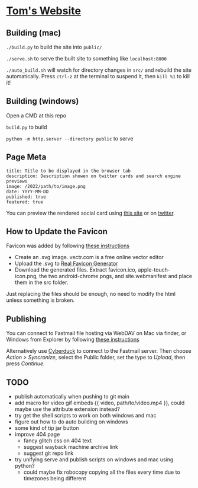 # [Tom's Website](https://thope.xyz)

## Building (mac)

`./build.py` to build the site into `public/`

`./serve.sh` to serve the built site to something like `localhost:8000`

`./auto_build.sh` will watch for directory changes in `src/` and rebuild the site automatically. Press `ctrl-z` at the terminal to suspend it, then `kill %1` to kill it!

## Building (windows)

Open a CMD at this repo

`build.py` to build

`python -m http.server --directory public` to serve

## Page Meta

```
title: Title to be displayed in the browser tab
description: Description showen on twitter cards and search engine previews
image: /2022/path/to/image.png
date: YYYY-MM-DD
published: true
featured: true
```

You can preview the rendered social card using [this site](https://www.opengraph.xyz/url/https%3A%2F%2Fthomashope.xyz%2F) or on [twitter](https://cards-dev.twitter.com/validator).

## How to Update the Favicon

Favicon was added by following [these instructions](https://dev.to/masakudamatsu/favicon-nightmare-how-to-maintain-sanity-3al7)

* Create an .svg image. vectr.com is a free online vector editor
* Upload the .svg to [Real Favicon Generator](https://realfavicongenerator.net/)
* Download the generated files. Extract favicon.ico, apple-touch-icon.png, the two android-chrome pngs, and site.webmanifest and place them in the src folder.

Just replacing the files should be enough, no need to modify the html unless something is broken.

## Publishing

You can connect to Fastmail file hosting via WebDAV on Mac via finder, or Windows from Explorer by following [these instructions](https://www.fastmail.help/hc/en-us/articles/1500000277882-Remote-file-access)

Alternatively use [Cyberduck](https://cyberduck.io) to connect to the Fastmail server. Then choose *Action > Syncronize*, select the Public folder, set the type to *Upload*, then press *Continue*.

## TODO

* publish automatically when pushing to git main
* add macro for video gif embeds {{ video, path/to/video.mp4 }}, could maybe use the attribute extension instead?
* try get the shell scripts to work on both windows and mac
* figure out how to do auto building on windows
* some kind of tip jar button
* improve 404 page
	* fancy glitch css on 404 text
	* suggest wayback machine archive link
	* suggest git repo link
* try unifying serve and publish scripts on windows and mac using python?
	- could maybe fix robocopy copying all the files every time due to timezones being different